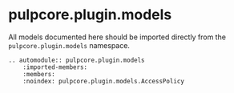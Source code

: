 # pulpcore.plugin.models

All models documented here should be imported directly from the `pulpcore.plugin.models` namespace.

```{eval-rst}
.. automodule:: pulpcore.plugin.models
    :imported-members:
    :members:
    :noindex: pulpcore.plugin.models.AccessPolicy
```
